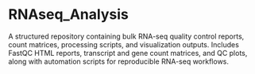 # RNAseq_Analysis
A structured repository containing bulk RNA-seq quality control reports, count matrices, processing scripts, and visualization outputs. Includes FastQC HTML reports, transcript and gene count matrices, and QC plots, along with automation scripts for reproducible RNA-seq workflows.
